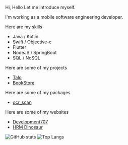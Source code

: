 Hi, Hello
Let me introduce myself.

I'm working as a mobile software engineering developer.

Here are my skills

- Java / Kotlin
- Swift / Objective-c
- Flutter
- NodeJS / SpringBoot
- SQL / NoSQL

Here are some of my projects

- [Talo](https://github.com/Development707/TaloChat)
- [BookStore](https://github.com/Development707/Book-store)


Here are some of my packages

- [ocr_scan](https://pub.dev/packages/ocr_scan)

Here are some of my websites

- [Development707](https://development707.github.io/Development707/)
- [HRM Dinosaur](https://hrm-dinosaur.web.app)

![GitHub stats](https://github-readme-stats.vercel.app/api?username=Development707&layout=compact&theme=dark&show_icons=true)
![Top Langs](https://github-readme-stats.vercel.app/api/top-langs/?username=Development707&layout=compact&theme=dark)
